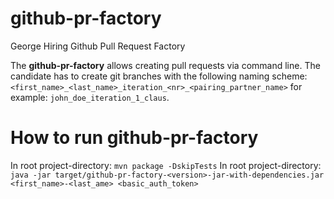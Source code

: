 # github-pr-factory
George Hiring Github Pull Request Factory

The **github-pr-factory** allows creating pull requests via command line.
The candidate has to create git branches with the following naming scheme: 
`<first_name>_<last_name>_iteration_<nr>_<pairing_partner_name>` for example: `john_doe_iteration_1_claus`.

# How to run github-pr-factory
In root project-directory: `mvn package -DskipTests`
In root project-directory: `java -jar target/github-pr-factory-<version>-jar-with-dependencies.jar <first_name>-<last_ame> <basic_auth_token>` 
